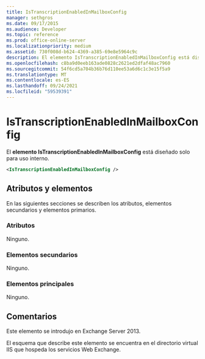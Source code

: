```yaml
---
title: IsTranscriptionEnabledInMailboxConfig
manager: sethgros
ms.date: 09/17/2015
ms.audience: Developer
ms.topic: reference
ms.prod: office-online-server
ms.localizationpriority: medium
ms.assetid: 730f008d-b624-4369-a385-69e8e5964c9c
description: El elemento IsTranscriptionEnabledInMailboxConfig está diseñado solo para uso interno.
ms.openlocfilehash: c8ba9d0eeb163ade0828c2621ed2dfaf48ac7960
ms.sourcegitcommit: 54f6cd5a704b36b76d110ee53a6d6c1c3e15f5a9
ms.translationtype: MT
ms.contentlocale: es-ES
ms.lasthandoff: 09/24/2021
ms.locfileid: "59539391"
---
```

# <a name="istranscriptionenabledinmailboxconfig"></a>IsTranscriptionEnabledInMailboxConfig

El **elemento IsTranscriptionEnabledInMailboxConfig** está diseñado solo para uso interno. 
  
```XML
<IsTranscriptionEnabledInMailboxConfig />
```

## <a name="attributes-and-elements"></a>Atributos y elementos

En las siguientes secciones se describen los atributos, elementos secundarios y elementos primarios.
  
### <a name="attributes"></a>Atributos

Ninguno.
  
### <a name="child-elements"></a>Elementos secundarios

Ninguno.
  
### <a name="parent-elements"></a>Elementos principales

Ninguno.
  
## <a name="remarks"></a>Comentarios

Este elemento se introdujo en Exchange Server 2013.
  
El esquema que describe este elemento se encuentra en el directorio virtual IIS que hospeda los servicios Web Exchange.
  

